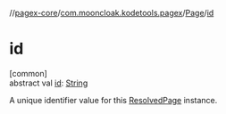 //[pagex-core](../../../index.md)/[com.mooncloak.kodetools.pagex](../index.md)/[Page](index.md)/[id](id.md)

# id

[common]\
abstract val [id](id.md): [String](https://kotlinlang.org/api/latest/jvm/stdlib/kotlin/-string/index.html)

A unique identifier value for this [ResolvedPage](../-resolved-page/index.md) instance.
